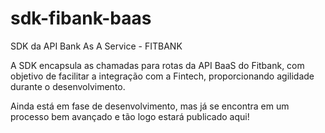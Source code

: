 # sdk-fibank-baas
SDK da API Bank As A Service - FITBANK

A SDK encapsula as chamadas para rotas da API BaaS do Fitbank, com objetivo de facilitar a integração com a Fintech, proporcionando agilidade durante o desenvolvimento.

Ainda está em fase de desenvolvimento, mas já se encontra em um processo bem avançado e tão logo estará publicado aqui!

